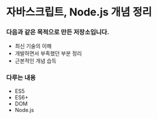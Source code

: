 # 자바스크립트, Node.js 개념 정리

### 다음과 같은 목적으로 만든 저장소입니다.
- 최신 기술의 이해 
- 개발하면서 부족했던 부분 정리
- 근본적인 개념 습득

### 다루는 내용
- ES5
- ES6+ 
- DOM
- Node.js 
